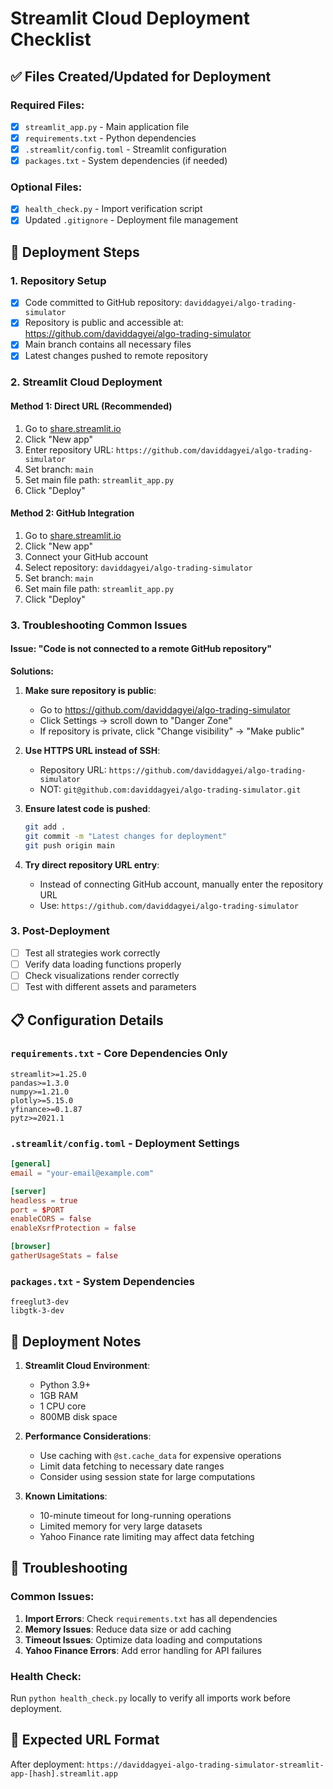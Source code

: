 # Streamlit Cloud Deployment Checklist

## ✅ Files Created/Updated for Deployment

### Required Files:
- [x] `streamlit_app.py` - Main application file
- [x] `requirements.txt` - Python dependencies
- [x] `.streamlit/config.toml` - Streamlit configuration
- [x] `packages.txt` - System dependencies (if needed)

### Optional Files:
- [x] `health_check.py` - Import verification script
- [x] Updated `.gitignore` - Deployment file management

## 🚀 Deployment Steps

### 1. Repository Setup
- [x] Code committed to GitHub repository: `daviddagyei/algo-trading-simulator`
- [x] Repository is public and accessible at: https://github.com/daviddagyei/algo-trading-simulator
- [x] Main branch contains all necessary files
- [x] Latest changes pushed to remote repository

### 2. Streamlit Cloud Deployment

#### Method 1: Direct URL (Recommended)
1. Go to [share.streamlit.io](https://share.streamlit.io)
2. Click "New app"
3. Enter repository URL: `https://github.com/daviddagyei/algo-trading-simulator`
4. Set branch: `main`
5. Set main file path: `streamlit_app.py`
6. Click "Deploy"

#### Method 2: GitHub Integration
1. Go to [share.streamlit.io](https://share.streamlit.io)
2. Click "New app"
3. Connect your GitHub account
4. Select repository: `daviddagyei/algo-trading-simulator`
5. Set branch: `main`
6. Set main file path: `streamlit_app.py`
7. Click "Deploy"

### 3. Troubleshooting Common Issues

#### Issue: "Code is not connected to a remote GitHub repository"
**Solutions:**
1. **Make sure repository is public**:
   - Go to https://github.com/daviddagyei/algo-trading-simulator
   - Click Settings → scroll down to "Danger Zone"
   - If repository is private, click "Change visibility" → "Make public"

2. **Use HTTPS URL instead of SSH**:
   - Repository URL: `https://github.com/daviddagyei/algo-trading-simulator`
   - NOT: `git@github.com:daviddagyei/algo-trading-simulator.git`

3. **Ensure latest code is pushed**:
   ```bash
   git add .
   git commit -m "Latest changes for deployment"
   git push origin main
   ```

4. **Try direct repository URL entry**:
   - Instead of connecting GitHub account, manually enter the repository URL
   - Use: `https://github.com/daviddagyei/algo-trading-simulator`

### 3. Post-Deployment
- [ ] Test all strategies work correctly
- [ ] Verify data loading functions properly
- [ ] Check visualizations render correctly
- [ ] Test with different assets and parameters

## 📋 Configuration Details

### `requirements.txt` - Core Dependencies Only
```
streamlit>=1.25.0
pandas>=1.3.0
numpy>=1.21.0
plotly>=5.15.0
yfinance>=0.1.87
pytz>=2021.1
```

### `.streamlit/config.toml` - Deployment Settings
```toml
[general]
email = "your-email@example.com"

[server]
headless = true
port = $PORT
enableCORS = false
enableXsrfProtection = false

[browser]
gatherUsageStats = false
```

### `packages.txt` - System Dependencies
```
freeglut3-dev
libgtk-3-dev
```

## 🔧 Deployment Notes

1. **Streamlit Cloud Environment**: 
   - Python 3.9+
   - 1GB RAM
   - 1 CPU core
   - 800MB disk space

2. **Performance Considerations**:
   - Use caching with `@st.cache_data` for expensive operations
   - Limit data fetching to necessary date ranges
   - Consider using session state for large computations

3. **Known Limitations**:
   - 10-minute timeout for long-running operations
   - Limited memory for very large datasets
   - Yahoo Finance rate limiting may affect data fetching

## 🐛 Troubleshooting

### Common Issues:
1. **Import Errors**: Check `requirements.txt` has all dependencies
2. **Memory Issues**: Reduce data size or add caching
3. **Timeout Issues**: Optimize data loading and computations
4. **Yahoo Finance Errors**: Add error handling for API failures

### Health Check:
Run `python health_check.py` locally to verify all imports work before deployment.

## 📱 Expected URL Format
After deployment: `https://daviddagyei-algo-trading-simulator-streamlit-app-[hash].streamlit.app`
